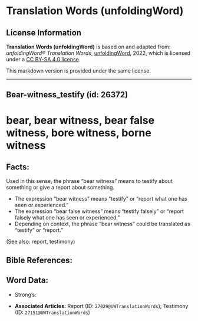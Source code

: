 # Translation Words (unfoldingWord)

## License Information

**Translation Words (unfoldingWord)** is based on and adapted from: _unfoldingWord® Translation Words_, [unfoldingWord](https://unfoldingword.org/utw), 2022, which is licensed under a [CC BY-SA 4.0 license](https://creativecommons.org/licenses/by-sa/4.0/legalcode.en).

This markdown version is provided under the same license.



--------------------------------

## Bear-witness_testify (id: 26372)

bear, bear witness, bear false witness, bore witness, borne witness
===================================================================

Facts:
------

Used in this sense, the phrase “bear witness” means to testify about something or give a report about something.

* The expression “bear witness” means “testify” or “report what one has seen or experienced.”
* The expression “bear false witness” means “testify falsely” or “report falsely what one has seen or experienced.”
* Depending on context, the phrase “bear witness” could be translated as “testify” or “report.”

(See also: report, testimony)

Bible References:
-----------------

Word Data:
----------

* Strong’s:

* **Associated Articles:** Report (ID: `27029@UWTranslationWords`); Testimony (ID: `27151@UWTranslationWords`)

